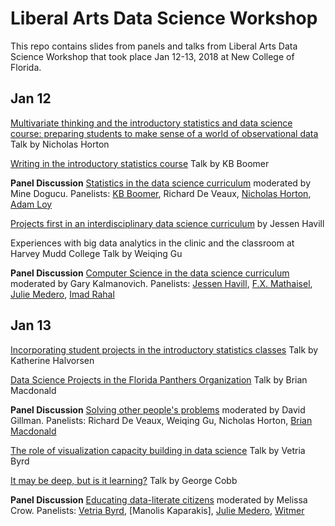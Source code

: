 # Liberal Arts Data Science Workshop

This repo contains slides from panels and talks from Liberal Arts Data Science Workshop that took place Jan 12-13, 2018 at New College of Florida. 

## Jan 12

[Multivariate thinking and the introductory statistics and data science course: preparing students to make sense of a world of observational data](https://github.com/mdogucu/Liberal-Arts-Data-Science/blob/master/Talks/Horton-talk.pdf) Talk by Nicholas Horton

[Writing in the introductory statistics course](https://github.com/mdogucu/Liberal-Arts-Data-Science/blob/master/Talks/Boomer.pdf) Talk by KB Boomer

__Panel Discussion__ [Statistics in the data science curriculum](https://github.com/mdogucu/Liberal-Arts-Data-Science/blob/master/Panels/Statistics%20-%20moderator.pdf) moderated by Mine Dogucu. Panelists: [KB Boomer](https://github.com/mdogucu/Liberal-Arts-Data-Science/blob/master/Panels/Coomer.pdf), Richard De Veaux, [Nicholas Horton](https://github.com/mdogucu/Liberal-Arts-Data-Science/blob/master/Panels/Horton.pdf), [Adam Loy](https://github.com/mdogucu/Liberal-Arts-Data-Science/blob/master/Panels/Loy.pdf) 

[Projects first in an interdisciplinary data science curriculum](https://github.com/mdogucu/Liberal-Arts-Data-Science/blob/master/Talks/Havill.pdf) by Jessen Havill

Experiences with big data analytics in the clinic and the classroom at Harvey Mudd College Talk by Weiqing Gu

__Panel Discussion__ [Computer Science in the data science curriculum](https://github.com/mdogucu/Liberal-Arts-Data-Science/blob/master/Panels/CS%20-%20moderator.pdf) moderated by Gary Kalmanovich. Panelists: [Jessen Havill](https://github.com/mdogucu/Liberal-Arts-Data-Science/blob/master/Panels/Havill.pdf), [F.X. Mathaisel](https://github.com/mdogucu/Liberal-Arts-Data-Science/blob/master/Panels/Mathaisel.pdf), [Julie Medero](https://github.com/mdogucu/Liberal-Arts-Data-Science/blob/master/Panels/Medero.pdf), [Imad Rahal](https://github.com/mdogucu/Liberal-Arts-Data-Science/blob/master/Panels/Rahal.pdf)

## Jan 13

[Incorporating student projects in the introductory statistics classes](https://github.com/mdogucu/Liberal-Arts-Data-Science/blob/master/Talks/Halvorsen.pdf) Talk by Katherine Halvorsen

[Data Science Projects in the Florida Panthers Organization](https://github.com/mdogucu/Liberal-Arts-Data-Science/blob/master/Talks/Macdonald.pdf) Talk by Brian Macdonald

__Panel Discussion__ [Solving other people's problems]() moderated by David Gillman. Panelists: Richard De Veaux, Weiqing Gu, Nicholas Horton, [Brian Macdonald](https://github.com/mdogucu/Liberal-Arts-Data-Science/blob/master/Panels/Macdonald.pdf)

[The role of visualization capacity building in data science](https://github.com/mdogucu/Liberal-Arts-Data-Science/blob/master/Talks/Byrd.pdf) Talk by Vetria Byrd 

[It may be deep, but is it learning?](https://github.com/mdogucu/Liberal-Arts-Data-Science/blob/master/Talks/Cobb.pdf) Talk by George Cobb

__Panel Discussion__ [Educating data-literate citizens](https://github.com/mdogucu/Liberal-Arts-Data-Science/blob/master/Panels/Data%20Literacy%20-%20moderator.pdf) moderated by Melissa Crow. Panelists: [Vetria Byrd](https://github.com/mdogucu/Liberal-Arts-Data-Science/blob/master/Panels/Byrd.pdf), [Manolis Kaparakis], [Julie Medero](https://github.com/mdogucu/Liberal-Arts-Data-Science/blob/master/Panels/Medero.pdf), [Witmer](https://github.com/mdogucu/Liberal-Arts-Data-Science/blob/master/Panels/Witmer.pdf)









